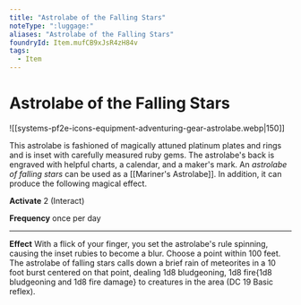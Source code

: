 ```yaml
---
title: "Astrolabe of the Falling Stars"
noteType: ":luggage:"
aliases: "Astrolabe of the Falling Stars"
foundryId: Item.mufCB9xJsR4zH84v
tags:
  - Item
---
```


# Astrolabe of the Falling Stars
![[systems-pf2e-icons-equipment-adventuring-gear-astrolabe.webp|150]]

This astrolabe is fashioned of magically attuned platinum plates and rings and is inset with carefully measured ruby gems. The astrolabe's back is engraved with helpful charts, a calendar, and a maker's mark. An _astrolabe of falling stars_ can be used as a [[Mariner's Astrolabe]]. In addition, it can produce the following magical effect.

**Activate** 2 (Interact)

**Frequency** once per day

* * *

**Effect** With a flick of your finger, you set the astrolabe's rule spinning, causing the inset rubies to become a blur. Choose a point within 100 feet. The astrolabe of falling stars calls down a brief rain of meteorites in a 10 foot burst centered on that point, dealing 1d8 bludgeoning, 1d8 fire{1d8 bludgeoning and 1d8 fire damage} to creatures in the area (DC 19 Basic reflex).
